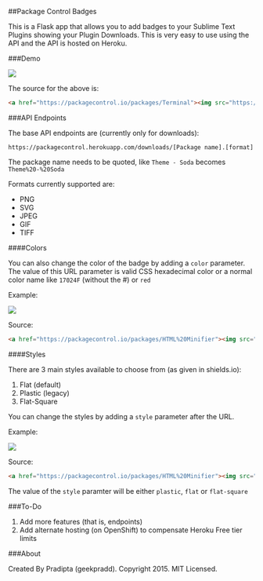 ##Package Control Badges

This is a Flask app that allows you to add badges to your Sublime Text Plugins showing your Plugin Downloads. This is very easy to use using the API and the API is hosted on Heroku.

###Demo

<a href="https://packagecontrol.io/packages/Terminal"><img src="https://packagecontrol.herokuapp.com/downloads/Terminal.svg"></a>

The source for the above is:

```html
<a href="https://packagecontrol.io/packages/Terminal"><img src="https://packagecontrol.herokuapp.com/downloads/Terminal.svg"></a>
```

###API Endpoints

The base API endpoints are (currently only for downloads):

```
https://packagecontrol.herokuapp.com/downloads/[Package name].[format]
```

The package name needs to be quoted, like `Theme - Soda` becomes `Theme%20-%20Soda` 

Formats currently supported are:

- PNG
- SVG
- JPEG
- GIF
- TIFF

####Colors

You can also change the color of the badge by adding a `color` parameter. The value of this URL parameter is valid CSS hexadecimal color or a normal color name like `17024F` (without the #) or `red`

Example:

<a href="https://packagecontrol.io/packages/HTML%20Minifier"><img src="https://packagecontrol.herokuapp.com/downloads/HTML%20Minifier.svg?color=EF9F9F"></a>

Source:

```html
<a href="https://packagecontrol.io/packages/HTML%20Minifier"><img src="https://packagecontrol.herokuapp.com/downloads/HTML%20Minifier.svg?color=EF9F9F"></a>
```

####Styles

There are 3 main styles available to choose from (as given in shields.io):

1. Flat (default)
2. Plastic (legacy)
3. Flat-Square

You can change the styles by adding a `style` parameter after the URL.

Example:

<a href="https://packagecontrol.io/packages/HTML%20Minifier"><img src="https://packagecontrol.herokuapp.com/downloads/HTML%20Minifier.svg?color=red&style=flat-square"></a>

Source:

```html
<a href="https://packagecontrol.io/packages/HTML%20Minifier"><img src="https://packagecontrol.herokuapp.com/downloads/HTML%20Minifier.svg?color=red&style=flat-square"></a>
```

The value of the `style` paramter will be either `plastic`, `flat` or `flat-square`

###To-Do

1. Add more features (that is, endpoints)
2. Add alternate hosting (on OpenShift) to compensate Heroku Free tier limits

###About

Created By Pradipta (geekpradd). Copyright 2015. MIT Licensed.